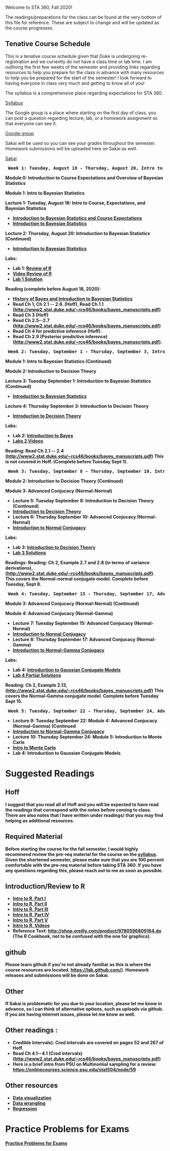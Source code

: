 Welcome to STA 360, Fall 2020! 

The readings/preparations for the class can be found at the very bottom of this file for reference. These are subject to change and will be updated as the course progresses. 

## Tenative Course Schedule 

This is a tenative course schedule given that Duke is undergoing re-registration and we currently do not have a class time or lab time. I am outlining the first few weeks of the semester and providing links regarding resources to help you prepare for the class in advance with many resources to help you be prepared for the start of the semester! I look forward to having everyone in class very much and getting to know all of you! 

The syllabus is a comprehensive place regarding expectations for STA 360. 

[Syllabus](https://github.com/resteorts/modern-bayes/blob/master/syllabus/syllabus-sta360-fall20.pdf)

The Google group is a place where starting on the first day of class, you can post a question regarding lecture, lab, or a homework assignment so that everyone can see it. 

[Google group](https://groups.google.com/forum/#!forum/bayes20)

Sakai will be used so you can see your grades throughout the semester. Homework submissions will be uploaded here on Sakai as well. 

[Sakai](https://sakai.duke.edu/portal/site/da825873-0b0f-419f-b6e9-ddcc6f0106f0/tool/e52fb460-c770-4f77-9a55-a86822a8e645)

<pre><b> Week 1: Tuesday, August 18 - Thursday, August 20, Intro to Course </pre>
 
Module 0: Introduction to Course Expectations and Overview of Bayesian Statistics

Module 1: Intro to Bayesian Statistics 

Lecture 1: Tuesday, August 18: Intro to Course, Expectations, and Bayesian Statistics
- [Introduction to Bayesian Statistics and Course Expectations](https://github.com/resteorts/modern-bayes/blob/master/lecturesModernBayes20/lecture-0/00-intro-to-Bayes.pdf)
- [Introduction to Bayesian Statistics](https://github.com/resteorts/modern-bayes/blob/master/lecturesModernBayes20/lecture-1/01-intro-to-Bayes.pdf) 

Lecture 2: Thursday, August 20: Introduction to Bayesian Statistics (Continued) 
- [Introduction to Bayesian Statistics](https://github.com/resteorts/modern-bayes/blob/master/lecturesModernBayes20/lecture-1/01-intro-to-Bayes.pdf)

Labs: 
- Lab 1: [Review of R](https://github.com/resteorts/modern-bayes/blob/master/labs/01-intro-r/lab-01.pdf)
- [Video Review of R](https://github.com/resteorts/modern-bayes/blob/master/labs/01-intro-r/video-lab-01.mp4)
- [Lab 1 Solution](https://github.com/resteorts/modern-bayes/blob/master/labs/01-intro-r/lab-01-solution.pdf)

Reading (complete before August 18, 2020): 

- [History of Bayes and Introduction to Bayesian Statistics](https://github.com/resteorts/modern-bayes-virtual/blob/master/lecturesModernBayes20/lecture-1/01-history-of-Bayes.pdf)
- Read Ch 1, Ch 2.1 -- 2.6. (Hoff), Read Ch 1.1 (http://www2.stat.duke.edu/~rcs46/books/bayes_manuscripts.pdf)
- Read Ch 3 (Hoff) 
- Read Ch 2.5--2.7 (http://www2.stat.duke.edu/~rcs46/books/bayes_manuscripts.pdf)
- Read Ch 4 for predictive inference (Hoff). 
- Read Ch 2.9 (Posterior predictive inference) (http://www2.stat.duke.edu/~rcs46/books/bayes_manuscripts.pdf). 

<pre><b> Week 2: Tuesday, September 1 - Thursday, September 3, Intro to Bayes and Decision Theory </pre>

Module 1: Intro to Bayesian Statistics (Continued)

Module 2:  Introduction to Decision Theory 

Lecture 3: Tuesday September 1: Introduction to Bayesian Statistics (Continued) 
- [Introduction to Bayesian Statistics](https://github.com/resteorts/modern-bayes/blob/master/lecturesModernBayes20/lecture-1/01-intro-to-Bayes.pdf) 

Lecture 4: Thursday September 3: Introduction to Decision Theory 
- [Introduction to Decision Theory](https://github.com/resteorts/modern-bayes/blob/master/lecturesModernBayes20/lecture-2/02-intro-to-Bayes.pdf)

Labs: 
- Lab 2: [Introduction to Bayes](https://github.com/resteorts/modern-bayes/blob/master/labs/02-intro-to-bayes/lab-02.pdf)
- [Labs 2 Videos](https://github.com/resteorts/modern-bayes/tree/master/labs/02-intro-to-bayes/videos)

Reading:  Read Ch 2.1 -- 2.4 (http://www2.stat.duke.edu/~rcs46/books/bayes_manuscripts.pdf) 
This is not covered in Hoff. (Complete before Tuesday Sept 1). 

<pre><b> Week 3: Tuesday, September 8 - Thursday, September 10, Intro to Decision Theory and Advanced Conjugacy </pre>

 Module 2:  Introduction to Decision Theory (Continued)
 
 Module 3: Advanced Conjucacy (Normal-Normal)

- Lecture 5: Tuesday September 8:  Introduction to Decision Theory (Continued)
- [Introduction to Decision Theory](https://github.com/resteorts/modern-bayes/blob/master/lecturesModernBayes20/lecture-2/02-intro-to-Bayes.pdf)
- Lecture 6: Thursday September 10: Advanced Conjucacy (Normal-Normal)
- [Introduction to Normal Conjugacy](https://github.com/resteorts/modern-bayes/blob/master/lecturesModernBayes20/lecture-3/03-normal-distribution.pdf) 

Labs: 
- Lab 3: [Introduction to Decision Theory](https://github.com/resteorts/modern-bayes/blob/master/labs/03-intro-decision-theory/lab3IntrotoDecisionTheory.pdf)
- [Lab 3 Solutions](https://github.com/resteorts/modern-bayes/blob/master/labs/03-intro-decision-theory/lab-03.pdf)

Readings: Reading:  Ch 2, Example 2.7 and 2.8 (in terms of variance derivations), (http://www2.stat.duke.edu/~rcs46/books/bayes_manuscripts.pdf). This covers the Normal-normal conjugate model. Complete before Tuesday, Sept 8. 

<pre><b> Week 4: Tuesday, September 15 - Thursday, September 17, Advanced Conjuacy </pre>

Module 3:  Advanced Conjucacy (Normal-Normal) (Continued) 

Module 4: Advanced Conjucacy (Normal-Gamma) 

- Lecture 7: Tuesday September 15: Advanced Conjucacy (Normal-Normal)
- [Introduction to Normal Conjugacy](https://github.com/resteorts/modern-bayes/blob/master/lecturesModernBayes20/lecture-3/03-normal-distribution.pdf) 
- Lecture 8: Thursday September 17: Advanced Conjucacy (Normal-Gamma) 
- [Introduction to Normal-Gamma Conjugacy](https://github.com/resteorts/modern-bayes/blob/master/lecturesModernBayes20/lecture-4/04-normal-gamma.pdf)

Labs:

- Lab 4: [Introduction to Gaussian Conjugate Models](https://github.com/resteorts/modern-bayes/blob/master/labs/04-intro-gaussian/lab4IntroductiontoBayes.pdf)
- [Lab 4 Partial Solutions](https://github.com/resteorts/modern-bayes/blob/master/labs/04-intro-gaussian/lab-04.pdf)


Reading: Ch 2, Example 2.13, (http://www2.stat.duke.edu/~rcs46/books/bayes_manuscripts.pdf) This covers the Normal-Gamma conjugate model. Complete before Tuesday Sept 15. 

<pre><b> Week 5: Tuesday, September 22 - Thursday, September 24, Advanced Conjuacy and Intro to Monte Carlo </pre>
- Lecture 9: Tuesday September 22: Module 4:  Advanced Conjucacy (Normal-Gamma) (Continued
- [Introduction to Normal-Gamma Conjugacy](https://github.com/resteorts/modern-bayes/blob/master/lecturesModernBayes20/lecture-4/04-normal-gamma.pdf)
- Lecture 10: Thursday September 24: Module 5: Introduction to Monte Carlo 
- [Intro to Monte Carlo](https://github.com/resteorts/modern-bayes/blob/master/lecturesModernBayes20/lecture-5/05-monte-carlo.pdf)
- Lab 4: Introduction to Gaussian Conjugate Models 



# Suggested Readings

## Hoff

I suggest that you read all of Hoff and you will be expected to have read the readings that correspond with the notes before 
coming to class. There are also notes that I have written under readings/ that you may find helping as additional resources. 

## Required Material

Before starting the course for the fall semester, I would highly recommend review the pre-req material for the course on the [syllabus](https://github.com/resteorts/modern-bayes/blob/master/syllabus/syllabus-sta360-fall20.pdf). Given the shortened semester, please make sure that you are 100 percent comfortable with the pre-req material before taking STA 360. If you have any questions regarding this, please reach out to me as soon as possible. 

## Introduction/Review to R

- [Intro to R, Part I](https://github.com/resteorts/modern-bayes/blob/master/lecturesModernBayes20/background-intro-to-R/introToR-partI.pdf)
- [Intro to R, Part II](https://github.com/resteorts/modern-bayes/blob/master/lecturesModernBayes20/background-intro-to-R/introToR-partII.pdf)
- [Intro to R, Part III](https://github.com/resteorts/modern-bayes/blob/master/lecturesModernBayes20/background-intro-to-R/introToR-partIII.pdf)
- [Intro to R, Part IV](https://github.com/resteorts/modern-bayes/blob/master/lecturesModernBayes20/background-intro-to-R/introToR-partIV.pdf)
- [Intro to R, Part V](https://github.com/resteorts/modern-bayes/blob/master/lecturesModernBayes20/background-intro-to-R/introToR-partV.pdf)
- [Intro to R, Videos](https://github.com/resteorts/modern-bayes/tree/master/lecturesModernBayes20/background-intro-to-R/videos)
- Reference Text: http://shop.oreilly.com/product/9780596809164.do (The R Cookbook, not to be confused with the one for graphics). 

## github

Please learn github if you're not already familiar as this is where the course resources are located. https://lab.github.com/). Homework releases and submissions will be done on Sakai. 


## Other

If Sakai is problematic for you due to your location, please let me know in advance, so I can think of alternative options, such as uploads via github. If you are having internet issues, please let me know as well. 


## Other readings :

- Credible Intervals): Cred intervals are covered on pages 52 and 267 of Hoff. 
- Read Ch 4.1--4.1 (Cred intervals) (http://www2.stat.duke.edu/~rcs46/books/bayes_manuscripts.pdf)
- Here is a brief intro from PSU on Multinomial sampling for a review: 
https://onlinecourses.science.psu.edu/stat504/node/59


## Other resources

- [Data visualization](https://www2.stat.duke.edu/courses/Spring19/sta199.001/slides/lec-slides/02a-data-and-viz.html#1)
- [Data wrangling](https://www2.stat.duke.edu/courses/Spring19/sta199.001/slides/lec-slides/02c-data-wrangle.html#1)
- [Regression](https://www2.stat.duke.edu/courses/Spring19/sta199.001/slides/lec-slides/06b-formalizing-linear-models.html#1)

# Practice Problems for Exams 

[Practice Problems for Exams](https://github.com/resteorts/modern-bayes/tree/master/exercises)


